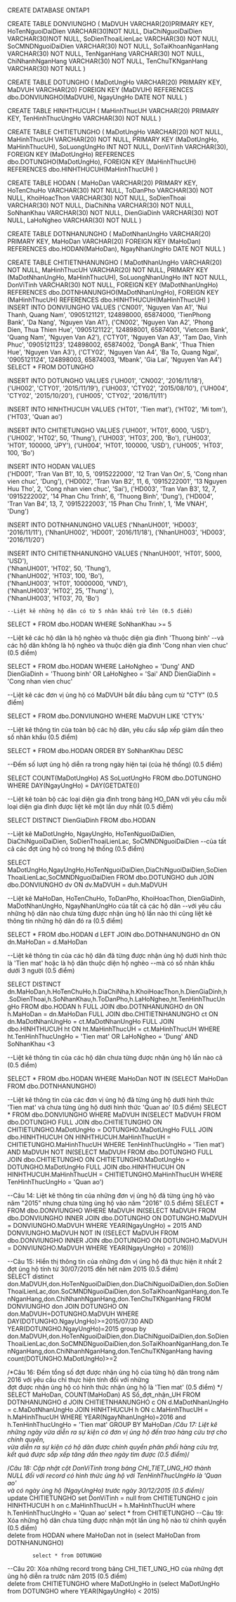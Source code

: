CREATE DATABASE ONTAP1


CREATE TABLE DONVIUNGHO
(
  MaDVUH VARCHAR(20)PRIMARY KEY,
  HoTenNguoiDaiDien VARCHAR(30)NOT NULL,
  DiaChiNguoiDaiDien VARCHAR(30)NOT NULL,
  SoDienThoaiLienLac VARCHAR(30) NOT NULl,
  SoCMNDNguoiDaiDien VARCHAR(30) NOT NULL,
  SoTaiKhoanNganHang VARCHAR(30) NOT NULL,
  TenNganHang VARCHAR(30) NOT NULL,
  ChiNhanhNganHang VARCHAR(30) NOT NULL,
  TenChuTKNganHang VARCHAR(30) NOT NULL
)

CREATE TABLE DOTUNGHO
(
  MaDotUngHo VARCHAR(20) PRIMARY KEY,
  MaDVUH VARCHAR(20) FOREIGN KEY (MaDVUH) REFERENCES dbo.DONVIUNGHO(MaDVUH),
  NgayUngHo DATE NOT NULL
)

CREATE TABLE HINHTHUCUH
(
  MaHinhThucUH VARCHAR(20) PRIMARY KEY,
  TenHinhThucUngHo VARCHAR(30) NOT NULL
)

CREATE TABLE CHITIETUNGHO
(
  MaDotUngHo VARCHAR(20) NOT NULL,
  MaHinhThucUH VARCHAR(20) NOT NULL,
  PRIMARY KEY (MaDotUngHo, MaHinhThucUH),
  SoLuongUngHo INT NOT NULL,
  DonViTinh VARCHAR(30),
  FOREIGN KEY (MaDotUngHo) REFERENCES dbo.DOTUNGHO(MaDotUngHo),
  FOREIGN KEY (MaHinhThucUH) REFERENCES dbo.HINHTHUCUH(MaHinhThucUH)
)

CREATE TABLE HODAN
(
  MaHoDan VARCHAR(20) PRIMARY KEY,
  HoTenChuHo VARCHAR(30) NOT NULL,
  ToDanPho VARCHAR(30) NOT NULL,
  KhoiHoacThon VARCHAR(30) NOT NULL,
  SoDienThoai VARCHAR(30) NOT NULL,
  DiaChiNha VARCHAR(30) NOT NULL,
  SoNhanKhau VARCHAR(30) NOT NULL,
  DienGiaDinh VARCHAR(30) NOT NULL,
  LaHoNgheo VARCHAR(30) NOT NULL
)

CREATE TABLE DOTNHANUNGHO
(
  MaDotNhanUngHo VARCHAR(20) PRIMARY KEY,
  MaHoDan VARCHAR(20) FOREIGN KEY (MaHoDan) REFERENCES dbo.HODAN(MaHoDan),
  NgayNhanUngHo DATE NOT NULL 
)

CREATE TABLE CHITIETNHANUNGHO
(
  MaDotNhanUngHo VARCHAR(20) NOT NULL,
  MaHinhThucUH VARCHAR(20) NOT NULL,
  PRIMARY KEY (MaDotNhanUngHo, MaHinhThucUH),
  SoLuongNhanUngHo INT NOT NULL,
  DonViTinh VARCHAR(30) NOT NULL,
  FOREIGN KEY (MaDotNhanUngHo) REFERENCES dbo.DOTNHANUNGHO(MaDotNhanUngHo),
  FOREIGN KEY (MaHinhThucUH) REFERENCES dbo.HINHTHUCUH(MaHinhThucUH)
)
INSERT INTO DONVIUNGHO VALUES
('CN001', 'Nguyen Van A1', 'Nui Thanh, Quang Nam', '0905121121', 124898000,	65874000, 'TienPhong Bank',	'Da Nang', 'Nguyen Van A1'),
('CN002', 'Nguyen Van A2',	'Phong Dien, Thua Thien Hue',	'0905121122',	124898001, 65874001, 'Vietcom Bank', 'Quang Nam', 'Nguyen Van A2'),
('CTY01', 'Nguyen Van A3',	'Tam Dao, Vinh Phuc',	'0905121123',	124898002,	65874002,	'DongA Bank',	'Thua Thien Hue',	'Nguyen Van A3'),
('CTY02',	'Nguyen Van A4',	'Ba To, Quang Ngai', '0905121124', 124898003, 65874003,	'Mbank',	'Gia Lai',	'Nguyen Van A4')
SELECT * FROM DOTUNGHO

INSERT INTO DOTUNGHO VALUES
('UH001', 'CN002', '2016/11/18'),
('UH002', 'CTY01', '2015/11/19'),
('UH003', 'CTY02', '2015/08/10'),
('UH004', 'CTY02', '2015/10/20'),
('UH005', 'CTY02', '2016/11/11')

INSERT INTO HINHTHUCUH VALUES
('HT01',	'Tien mat'),
('HT02',	'Mi tom'),
('HT03',	'Quan ao')


INSERT INTO CHITIETUNGHO VALUES
('UH001',	'HT01',	 6000, 	'USD'),
('UH002',	'HT02',	 50, 'Thung'),
('UH003',	'HT03',	 200, 	'Bo'),
('UH003',	'HT01',	 100000, 	'JPY'),
('UH004',	'HT01',	 100000, 	'USD'),
('UH005',	'HT03',	 100, 	'Bo')


INSERT INTO	HODAN VALUES							
	('HD001',	'Tran Van B1',	10,	5,	'0915222000', '12 Tran Van On',	5,	'Cong nhan vien chuc',	'Dung'),
	('HD002',	'Tran Van B2',	11,	6,	'0915222001',	'13 Nguyen Huu Tho',	2,	'Cong nhan vien chuc',	'Sai'),
	('HD003',	'Tran Van B3',	12,	7,	'0915222002',	'14 Phan Chu Trinh',	6,	'Thuong Binh',	'Dung'),
	('HD004',	'Tran Van B4',	13,	7,	'0915222003',	'15 Phan Chu Trinh',	1,	'Me VNAH',	'Dung')
	
INSERT INTO DOTNHANUNGHO VALUES
	('NhanUH001', 'HD003', '2016/11/11'),
	('NhanUH002', 'HD001',	'2016/11/18'),
	('NhanUH003', 'HD003',	'2016/11/20')
		
	
INSERT INTO CHITIETNHANUNGHO VALUES	
	('NhanUH001',	'HT01',	 5000, 	'USD'),					
	('NhanUH001',	'HT02',	 50, 	'Thung'),					
	('NhanUH002',	'HT03',	 100, 	'Bo'),					
	('NhanUH003',	'HT01',	 10000000, 	'VND'),					
	('NhanUH003',	'HT02',	 25, 	'Thung'	),				
	('NhanUH003',	'HT03',	 70, 	'Bo')					
	
	--Liệt kê những hộ dân có từ 5 nhân khẩu trở lên (0.5 điểm)

	
SELECT * FROM dbo.HODAN
WHERE SoNhanKhau >= 5

--Liệt kê các hộ dân là hộ nghèo và thuộc diện gia đình 'Thuong binh' 
--và các hộ dân không là hộ nghèo và thuộc diện gia đình 'Cong nhan vien chuc' (0.5 điểm)

SELECT *
FROM dbo.HODAN
WHERE LaHoNgheo = 'Dung' AND DienGiaDinh = 'Thuong binh'
OR
LaHoNgheo = 'Sai' AND DienGiaDinh = 'Cong nhan vien chuc'

--Liệt kê các đơn vị ủng hộ có MaDVUH bắt đầu bằng cụm từ "CTY"  (0.5 điểm)

SELECT *
FROM dbo.DONVIUNGHO
WHERE MaDVUH LIKE 'CTY%'

--Liệt kê thông tin của toàn bộ các hộ dân, yêu cầu sắp xếp giảm dần theo số nhân khẩu (0.5 điểm)

SELECT *
FROM dbo.HODAN
ORDER BY SoNhanKhau DESC

--Đếm số lượt ủng hộ diễn ra trong ngày hiện tại (của hệ thống) (0.5 điểm)

SELECT COUNT(MaDotUngHo) AS SoLuotUngHo
FROM dbo.DOTUNGHO
WHERE DAY(NgayUngHo) = DAY(GETDATE())

--Liệt kê toàn bộ các loại diện gia đình trong bảng HO_DAN với yêu cầu mỗi loại diện gia đình được liệt kê một lần duy nhất (0.5 điểm)

SELECT DISTINCT DienGiaDinh
FROM dbo.HODAN

--Liệt kê MaDotUngHo, NgayUngHo, HoTenNguoiDaiDien, DiaChiNguoiDaiDien, SoDienThoaiLienLac, SoCMNDNguoiDaiDien
--của tất cả các đợt ủng hộ có trong hệ thống (0.5 điểm)

SELECT MaDotUngHo,NgayUngHo,HoTenNguoiDaiDien,DiaChiNguoiDaiDien,SoDienThoaiLienLac,SoCMNDNguoiDaiDien
FROM dbo.DOTUNGHO duh JOIN dbo.DONVIUNGHO dv
ON dv.MaDVUH = duh.MaDVUH

--Liệt kê MaHoDan, HoTenChuHo, ToDanPho, KhoiHoacThon, DienGiaDinh, MaDotNhanUngHo, NgayNhanUngHo của tất cả các hộ dân
--với yêu cầu những hộ dân nào chưa từng được nhận ủng hộ lần nào thì cũng liệt kê thông tin những hộ dân đó ra (0.5 điểm)

SELECT *
FROM dbo.HODAN d LEFT JOIN dbo.DOTNHANUNGHO dn
ON dn.MaHoDan = d.MaHoDan

--Liệt kê thông tin của các hộ dân đã từng được nhận ủng hộ dưới hình thức là 'Tien mat' hoặc là hộ dân thuộc diện hộ nghèo
--mà có số nhân khẩu dưới 3 người (0.5 điểm)

SELECT DISTINCT dn.MaHoDan,h.HoTenChuHo,h.DiaChiNha,h.KhoiHoacThon,h.DienGiaDinh,h.SoDienThoai,h.SoNhanKhau,h.ToDanPho,h.LaHoNgheo,ht.TenHinhThucUngHo
FROM dbo.HODAN h FULL JOIN dbo.DOTNHANUNGHO dn 
ON h.MaHoDan = dn.MaHoDan 
FULL JOIN dbo.CHITIETNHANUNGHO ct 
ON dn.MaDotNhanUngHo = ct.MaDotNhanUngHo
FULL JOIN dbo.HINHTHUCUH ht
ON ht.MaHinhThucUH = ct.MaHinhThucUH
WHERE ht.TenHinhThucUngHo = 'Tien mat'
OR
LaHoNgheo = 'Dung' AND SoNhanKhau <3

--Liệt kê thông tin của các hộ dân chưa từng được nhận ủng hộ lần nào cả (0.5 điểm)

SELECT *
FROM dbo.HODAN 
WHERE MaHoDan NOT IN (SELECT MaHoDan FROM dbo.DOTNHANUNGHO)

--Liệt kê thông tin của các đơn vị ủng hộ đã từng ủng hộ dưới hình thức 'Tien mat' và chưa từng ủng hộ dưới hình thức 'Quan ao' (0.5 điểm)
SELECT * 
FROM dbo.DONVIUNGHO 
WHERE MaDVUH IN(SELECT MaDVUH FROM dbo.DOTUNGHO 
FULL JOIN dbo.CHITIETUNGHO
ON CHITIETUNGHO.MaDotUngHo = DOTUNGHO.MaDotUngHo
FULL JOIN dbo.HINHTHUCUH
ON HINHTHUCUH.MaHinhThucUH = CHITIETUNGHO.MaHinhThucUH
WHERE TenHinhThucUngHo = 'Tien mat')
AND
MaDVUH NOT IN(SELECT MaDVUH FROM dbo.DOTUNGHO
FULL JOIN dbo.CHITIETUNGHO
ON CHITIETUNGHO.MaDotUngHo = DOTUNGHO.MaDotUngHo
FULL JOIN dbo.HINHTHUCUH
ON HINHTHUCUH.MaHinhThucUH = CHITIETUNGHO.MaHinhThucUH
WHERE TenHinhThucUngHo = 'Quan ao')

--Câu 14:	Liệt kê thông tin của những đơn vị ủng hộ đã từng ủng hộ vào năm "2015" nhưng chưa từng ủng hộ vào năm "2016" (0.5 điểm)
SELECT *
FROM dbo.DONVIUNGHO
WHERE MaDVUH IN(SELECT MaDVUH FROM dbo.DONVIUNGHO INNER JOIN dbo.DOTUNGHO
ON DOTUNGHO.MaDVUH = DONVIUNGHO.MaDVUH
WHERE YEAR(NgayUngHo) = 2015
AND 
DONVIUNGHO.MaDVUH NOT IN ((SELECT MaDVUH FROM dbo.DONVIUNGHO INNER JOIN dbo.DOTUNGHO
ON DOTUNGHO.MaDVUH = DONVIUNGHO.MaDVUH
WHERE YEAR(NgayUngHo) = 2016)))

--Câu 15:	Hiển thị thông tin của những đơn vị ủng hộ đã thực hiện ít nhất 2 đợt ủng hộ tính từ 30/07/2015 đến hết năm 2015 (0.5 điểm)					
			SELECT distinct don.MaDVUH,don.HoTenNguoiDaiDien,don.DiaChiNguoiDaiDien,don.SoDienThoaiLienLac,don.SoCMNDNguoiDaiDien,don.SoTaiKhoanNganHang,don.TenNganHang,don.ChiNhanhNganHang,don.TenChuTKNganHang
			FROM DONVIUNGHO don JOIN DOTUNGHO ON don.MaDVUH=DOTUNGHO.MaDVUH
			WHERE DAY(DOTUNGHO.NgayUngHo)>=2015/07/30 AND YEAR(DOTUNGHO.NgayUngHo)=2015
			group by don.MaDVUH,don.HoTenNguoiDaiDien,don.DiaChiNguoiDaiDien,don.SoDienThoaiLienLac,don.SoCMNDNguoiDaiDien,don.SoTaiKhoanNganHang,don.TenNganHang,don.ChiNhanhNganHang,don.TenChuTKNganHang
			having count(DOTUNGHO.MaDotUngHo)>=2
			
			 
/*Câu 16:	Đếm tổng số đợt được nhận ủng hộ của từng hộ dân trong năm 2016 với yêu cầu chỉ thực hiện tính đối với những					
đợt được nhận ủng hộ có hình thức nhận ủng hộ là 'Tien mat' (0.5 điểm)	*/
			SELECT MaHoDan, COUNT(MaHoDan) AS Số_đợt_nhận_UH FROM DOTNHANUNGHO d JOIN CHITIETNHANUNGHO c ON d.MaDotNhanUngHo = c.MaDotNhanUngHo
			JOIN HINHTHUCUH h ON c.MaHinhThucUH = h.MaHinhThucUH
			WHERE YEAR(NgayNhanUngHo)=2016 and h.TenHinhThucUngHo = 'Tien mat'
			GROUP BY MaHoDan
/*Câu 17:	Liệt kê những ngày vừa diễn ra sự kiện có đơn vị ủng hộ đến trao hàng cứu trợ cho chính quyền,					
	vừa diễn ra sự kiện có hộ dân được chính quyền phân phối hàng cứu trợ, kết quả được sắp xếp tăng dần theo ngày tìm được (0.5 điểm)*/
			


/*Câu 18:	Cập nhật cột DonViTinh trong bảng CHI_TIET_UNG_HO thành NULL đối với record có hình thức ủng hộ với TenHinhThucUngHo là 'Quan ao'					
	và có ngày ủng hộ (NgayUngHo) trước ngày 30/12/2015 (0.5 điểm)*/					
			update CHITIETUNGHO set DonViTinh = null from CHITIETUNGHO c join HINHTHUCUH h on c.MaHinhThucUH = h.MaHinhThucUH
			where h.TenHinhThucUngHo = 'Quan ao'
			select * from CHITIETUNGHO
--Câu 19:	Xóa những hộ dân chưa từng được nhận một lần ủng hộ nào từ chính quyền (0.5 điểm)					
			delete from HODAN 
			where MaHoDan not in
			(select MaHoDan from DOTNHANUNGHO)

			select * from DOTUNGHO
--Câu 20:	Xóa những record trong bảng CHI_TIET_UNG_HO của những đợt ủng hộ diễn ra trước năm 2015 (0.5 điểm)					
			delete from CHITIETUNGHO 
			where MaDotUngHo in
			(select MaDotUngHo from DOTUNGHO 
			where YEAR(NgayUngHo) < 2015)
